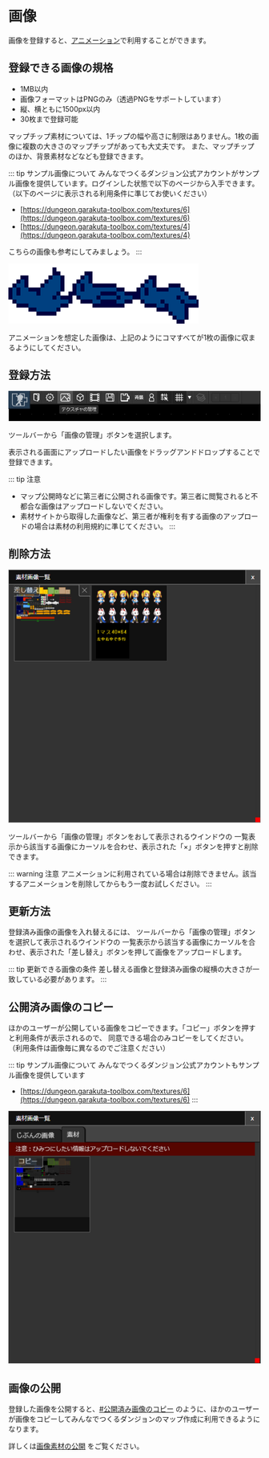 # 画像

画像を登録すると、[アニメーション](/guide/animation/)で利用することができます。

## 登録できる画像の規格

- 1MB以内
- 画像フォーマットはPNGのみ（透過PNGをサポートしています）
- 縦、横ともに1500px以内
- 30枚まで登録可能

マップチップ素材については、1チップの幅や高さに制限はありません。1枚の画像に複数の大きさのマップチップがあっても大丈夫です。
また、マップチップのほか、背景素材などなども登録できます。

::: tip サンプル画像について
みんなでつくるダンジョン公式アカウントがサンプル画像を提供しています。ログインした状態で以下のページから入手できます。（以下のページに表示される利用条件に準じてお使いください）

- [https://dungeon.garakuta-toolbox.com/textures/6](https://dungeon.garakuta-toolbox.com/textures/6)
- [https://dungeon.garakuta-toolbox.com/textures/4](https://dungeon.garakuta-toolbox.com/textures/4)

こちらの画像も参考にしてみましょう。
:::

![画像ページ](./images/animation-example.png)

アニメーションを想定した画像は、上記のようにコマすべてが1枚の画像に収まるようにしてください。

## 登録方法
![画像ボタン](./images/texture-navbar.png)

ツールバーから「画像の管理」ボタンを選択します。

表示される画面にアップロードしたい画像をドラッグアンドドロップすることで登録できます。

::: tip 注意
- マップ公開時などに第三者に公開される画像です。第三者に閲覧されると不都合な画像はアップロードしないでください。
- 素材サイトから取得した画像など、第三者が権利を有する画像のアップロードの場合は素材の利用規約に準じてください。
:::

## 削除方法
![画像ウインドウ](./images/texture-window.png)

ツールバーから「画像の管理」ボタンをおして表示されるウインドウの
一覧表示から該当する画像にカーソルを合わせ、表示された「×」ボタンを押すと削除できます。

::: warning 注意
アニメーションに利用されている場合は削除できません。該当するアニメーションを削除してからもう一度お試しください。
:::

## 更新方法
登録済み画像の画像を入れ替えるには、
ツールバーから「画像の管理」ボタンを選択して表示されるウインドウの
一覧表示から該当する画像にカーソルを合わせ、表示された「差し替え」ボタンを押して画像をアップロードします。

::: tip 更新できる画像の条件
差し替える画像と登録済み画像の縦横の大きさが一致している必要があります。
:::

## 公開済み画像のコピー
ほかのユーザーが公開している画像をコピーできます。「コピー」ボタンを押すと利用条件が表示されるので、
同意できる場合のみコピーをしてください。
（利用条件は画像毎に異なるのでご注意ください）

::: tip サンプル画像について
みんなでつくるダンジョン公式アカウントもサンプル画像を提供しています

- [https://dungeon.garakuta-toolbox.com/textures/6](https://dungeon.garakuta-toolbox.com/textures/6)
:::

![公開済み画像一覧](./images/texture-pub-items.png)


## 画像の公開
登録した画像を公開すると、[#公開済み画像のコピー](#公開済み画像のコピー) のように、ほかのユーザーが画像をコピーしてみんなでつくるダンジョンのマップ作成に利用できるようになります。

詳しくは[画像素材の公開](/guide/registeration-textures/) をご覧ください。
